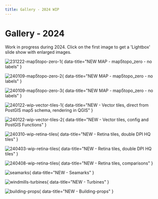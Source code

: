 ```yaml
---
title: Gallery - 2024 WIP
---
```


# Gallery - 2024

Work in progress during 2024. Click on the first image to get
a 'Lightbox' slide show with enlarged images.

![231222-map5topo-zero-1](../assets/images/screenshots/231222-map5topo_zero-1.jpg){ data-title="NEW MAP - map5topo_zero - no labels" }

![240109-map5topo-zero-2](../assets/images/screenshots/240109-map5topo_zero-2.jpg){ data-title="NEW MAP - map5topo_zero - no labels" }

![240109-map5topo-zero-3](../assets/images/screenshots/240109-map5topo_zero-3.jpg){ data-title="NEW MAP - map5topo_zero - no labels" }

![240122-wip-vector-tiles-1](../assets/images/screenshots/240122-wip-vector-tiles-1.jpg){ data-title="NEW - Vector tiles, direct from PostGIS map5 schema, rendering in QGIS" }

![240122-wip-vector-tiles-2](../assets/images/screenshots/240122-wip-vector-tiles-2.jpg){ data-title="NEW - Vector tiles, config and PostGIS Functions" }

![240310-wip-retina-tiles](../assets/images/screenshots/240310-wip-retina-tiles.jpg){ data-title="NEW - Retina tiles, double DPI HQ tiles" }

![240403-wip-retina-tiles](../assets/images/screenshots/240403-wip-retina-tiles.jpg){ data-title="NEW - Retina tiles, double DPI HQ tiles" }

![240408-wip-retina-tiles](../assets/images/screenshots/240408-wip-retina-compare.jpg){ data-title="NEW - Retina tiles, comparisons" }

![seamarks](../assets/images/screenshots/240310-seamarks.jpg){ data-title="NEW - Seamarks" }

![windmills-turbines](../assets/images/screenshots/240310-windmills-turbines.jpg){ data-title="NEW - Turbines" }

![building-props](../assets/images/screenshots/240912-building-props.jpg){ data-title="NEW - Building-props" }
